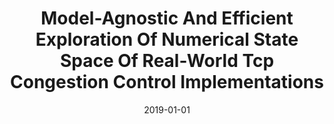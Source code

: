 ---
title: "Model-Agnostic And Efficient Exploration Of Numerical State Space Of Real-World Tcp Congestion Control Implementations"
date: 2019-01-01
venue: "16th USENIX Symposium on Networked Systems Design and Implementation, NSDI 2019, Boston, MA, February 26-28, 2019"
paperurl: 
authors: "Wei Sun, Lisong Xu, Sebastian G Elbaum and Di Zhao"
---